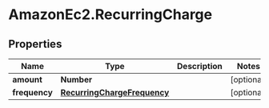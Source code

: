 # AmazonEc2.RecurringCharge

## Properties

Name | Type | Description | Notes
------------ | ------------- | ------------- | -------------
**amount** | **Number** |  | [optional] 
**frequency** | [**RecurringChargeFrequency**](RecurringChargeFrequency.md) |  | [optional] 


